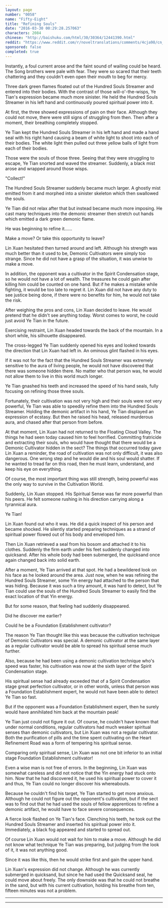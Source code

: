 ```yaml
---
layout: page
number: "0058"
name: "Fifty-Eight"
title: "Refining Souls"
date: "2016-03-30 00:29:28.257063"
characters: 2084
chinese: "http://baishuku.com/html/30/30364/12441390.html"
reddit: "https://www.reddit.com/r/noveltranslations/comments/4cja98/cn_tempered_immortal_chapter_0058/"
sponsored: false
completed: true
---
```


Instantly, a foul current arose and the faint sound of wailing could be heard. The Song brothers were pale with fear. They were so scared that their teeth chattering and they couldn't even open their mouth to beg for mercy.

Three dark green flames floated out of the Hundred Souls Streamer and entered into their bodies. With the contrast of those will-o'-the-wisps, Ye Tian's expression became much more sinister. He held the Hundred Souls Streamer in his left hand and continuously poured spiritual power into it.

At first, the three showed expressions of pain on their face. Although they could not move, there were still signs of struggling from then. Then after a moment, their breathing completely stopped.

Ye Tian kept the Hundred Souls Streamer in his left hand and made a hand seal with his right hand causing a beam of white light to shoot into each of their bodies. The white light then pulled out three yellow balls of light from each of their bodies.

Those were the souls of those three. Seeing that they were struggling to escape, Ye Tian snorted and waved the streamer. Suddenly, a black mist arose and wrapped around those wisps.

"Collect!"

The Hundred Souls Streamer suddenly became much larger. A ghostly mist emitted from it and morphed into a sinister skeleton which then swallowed the souls.

Ye Tian did not relax after that but instead became much more imposing. He cast many techniques into the demonic streamer then stretch out hands which emitted a dark green demonic flame.

He was beginning to refine it......

Make a move? Or take this opportunity to leave?

Lin Xuan hesitated then turned around and left. Although his strength was much better than it used to be, Demonic Cultivators were simply too strange. Since he did not have a grasp of the situation, it was unwise to make a move.

In addition, the opponent was a cultivator in the Spirit Condensation stage, so he would not have a lot of wealth. The treasures he could gain after killing him could be counted on one hand. But if he makes a mistake while fighting, it would be too late to regret it. Lin Xuan did not have any duty to see justice being done, if there were no benefits for him, he would not take the risk.

After weighing the pros and cons, Lin Xuan decided to leave. He would pretend that he didn't see anything today. Worst comes to worst, he could just avoid Ye Tian in the future.

Exercising restraint, Lin Xuan headed towards the back of the mountain. In a short while, his silhouette disappeared.

The cross-legged Ye Tian suddenly opened his eyes and looked towards the direction that Lin Xuan had left in. An ominous glint flashed in his eyes.

If it was not for the fact that the Hundred Souls Streamer was extremely sensitive to the aura of living people, he would not have discovered that there was someone hidden there. No matter who that person was, he would not allow them to live in this world much longer.

Ye Tian gnashed his teeth and increased the speed of his hand seals, fully focusing on refining those three souls.

Fortunately, their cultivation was not very high and their souls were not very powerful, Ye Tian was able to speedily refine them into the Hundred Souls Streamer. Holding the demonic artifact in his hand, Ye Tian displayed an expression of ecstasy. But then he raised his head, released murderous aura, and chased after that person from before.

At that moment, Lin Xuan had not returned to the Floating Cloud Valley. The things he had seen today caused him to feel horrified. Committing fratricide and extracting their souls, who would have thought that there would be a Demonic Cultivator hidden in the sect? The things that occurred today gave Lin Xuan a reminder, the road of cultivation was not only difficult, it was also dangerous. One wrong step and he would die and his soul would shatter. If he wanted to tread far on this road, then he must learn, understand, and keep his eye on everything.

Of course, the most important thing was still strength, being powerful was the only way to survive in the Cultivation World.

Suddenly, Lin Xuan stopped. His Spiritual Sense was far more powerful than his peers. He felt someone rushing in his direction carrying along a tyrannical aura.

Ye Tian!

Lin Xuan found out who it was. He did a quick inspect of his person and became shocked. He silently started preparing techniques as a strand of spiritual power flowed out of his body and enveloped him.

Then Lin Xuan retrieved a seal from his bosom and attached it to his clothes. Suddenly the firm earth under his feet suddenly changed into quicksand. After his whole body had been submerged, the quicksand once again changed back into solid earth.

After a moment, Ye Tian arrived at that spot. He had a bewildered look on his face as he looked around the area. Just now, when he was refining the Hundred Souls Streamer, some Yin energy had attached to the person that was hiding. Because it was such a tiny amount, it was hard to detect, but Ye Tian could use the souls of the Hundred Souls Streamer to easily find the exact location of that Yin energy.

But for some reason, that feeling had suddenly disappeared.

Did he discover me earlier?

Could he be a Foundation Establishment cultivator?

The reason Ye Tian thought like this was because the cultivation technique of Demonic Cultivators was special. A demonic cultivator at the same layer as a regular cultivator would be able to spread his spiritual sense much further.

Also, because he had been using a demonic cultivation technique who's speed was faster, his cultivation was now at the sixth layer of the Spirit Condensation stage.

His spiritual sense had already exceeded that of a Spirit Condensation stage great perfection cultivator, or in other words, unless that person was a Foundation Establishment expert, he would not have been able to detect Ye Tian so fast.

But if the opponent was a Foundation Establishment expert, then he surely would have annihilated him back at the mountain peak!

Ye Tian just could not figure it out. Of course, he couldn't have known that under normal conditions, regular cultivators had much weaker spiritual senses than demonic cultivators, but Lin Xuan was not a regular cultivator. Both the purification of pills and the time spent cultivating on the Heart Refinement Road was a form of tempering his spiritual sense.

Comparing only spiritual sense, Lin Xuan was not one bit inferior to an initial stage Foundation Establishment cultivator!

Even a wise man is not free of errors. In the beginning, Lin Xuan was somewhat careless and did not notice that the Yin energy had stuck onto him. Now that he had discovered it, he used his spiritual power to cover it and thus, Ye Tian could no longer discover his whereabouts.

Because he couldn't find his target, Ye Tian started to get more anxious. Although he could not figure out the opponent's cultivation, but if the sect was to find out that he had used the souls of fellow apprentices to refine a demonic artifact, he would have to face severe consequences.

A fierce look flashed on Ye Tian's face. Clenching his teeth, he took out the Hundred Souls Streamer and inserted his spiritual power into it. Immediately, a black fog appeared and started to spread out.

Of course Lin Xuan would not wait for him to make a move. Although he did not know what technique Ye Tian was preparing, but judging from the look of it, it was not anything good.

Since it was like this, then he would strike first and gain the upper hand.

Lin Xuan's expression did not change. Although he was currently submerged in quicksand, but since he had used the Quicksand seal, he could move about freely. The only downside was that he could not breathe in the sand, but with his current cultivation, holding his breathe from ten, fifteen minutes was not a problem.

- - -
- - -

